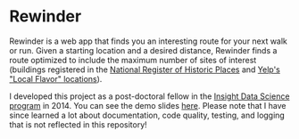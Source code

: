 # Rewinder

Rewinder is a web app that finds you an interesting route for your next walk or run. 
Given a starting location and a desired distance, Rewinder finds a route optimized to include the maximum number of sites of interest (buildings registered in the [National Register of Historic Places](https://www.nps.gov/nr/) and [Yelp's "Local Flavor" locations](https://www.yelp.com/c/sf/localflavor)).

I developed this project as a post-doctoral fellow in the [Insight Data Science program](https://www.insightdatascience.com/) in 2014. You can see the demo slides [here](https://cmawer.github.io/rewinder/). Please note that I have since learned a lot about documentation, code quality, testing, and logging that is not reflected in this repository!
